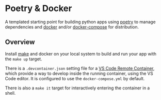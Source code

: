 # Poetry & Docker
A templated starting point for building python apps using [poetry](https://python-poetry.org) to manage
dependencies and [docker](https://docs.docker.com/get-started/) and/or
[docker-compose](https://docs.docker.com/compose/) for distribution.

## Overview
Install [make](https://www.gnu.org/software/make/) and docker on your local
system to build and run your app with the `make up` target.

There is a `.devcontainer.json` setting file for a [VS Code Remote
Container](https://code.visualstudio.com/docs/remote/containers), which provide
a way to develop inside the running container, using the VS Code editor. It
is configured to use the `docker-compose.yml` by default. 

There is also a `make it` target for interactively entering the container in a
shell.
